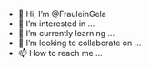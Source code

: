 - 👋 Hi, I’m @FrauleinGela
- 👀 I’m interested in ...
- 🌱 I’m currently learning ...
- 💞️ I’m looking to collaborate on ...
- 📫 How to reach me ...

<!---
FrauleinGela/FrauleinGela is a ✨ special ✨ repository because its `README.md` (this file) appears on your GitHub profile.
You can click the Preview link to take a look at your changes.
--->
